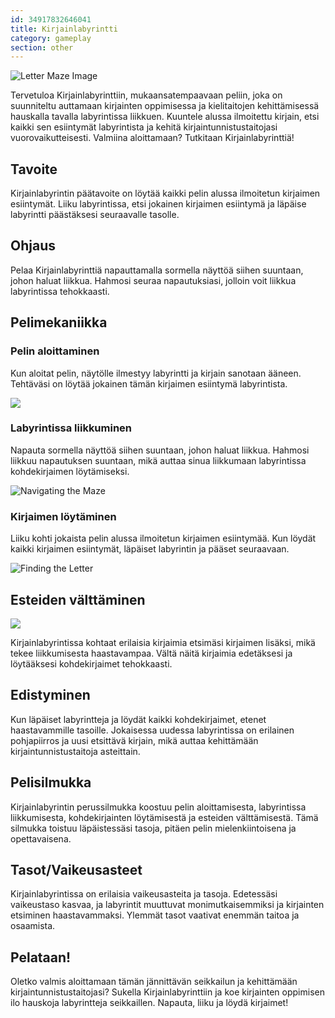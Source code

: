 ```yaml
---
id: 34917832646041
title: Kirjainlabyrintti
category: gameplay
section: other
---
```

![Letter Maze Image](https://help.studycat.com/hc/article_attachments/34917832623897)

Tervetuloa Kirjainlabyrinttiin, mukaansatempaavaan peliin, joka on suunniteltu auttamaan kirjainten oppimisessa ja kielitaitojen kehittämisessä hauskalla tavalla labyrintissa liikkuen. Kuuntele alussa ilmoitettu kirjain, etsi kaikki sen esiintymät labyrintista ja kehitä kirjaintunnistustaitojasi vuorovaikutteisesti. Valmiina aloittamaan? Tutkitaan Kirjainlabyrinttiä!

## Tavoite

Kirjainlabyrintin päätavoite on löytää kaikki pelin alussa ilmoitetun kirjaimen esiintymät. Liiku labyrintissa, etsi jokainen kirjaimen esiintymä ja läpäise labyrintti päästäksesi seuraavalle tasolle.

## Ohjaus

Pelaa Kirjainlabyrinttiä napauttamalla sormella näyttöä siihen suuntaan, johon haluat liikkua. Hahmosi seuraa napautuksiasi, jolloin voit liikkua labyrintissa tehokkaasti.

## Pelimekaniikka

### Pelin aloittaminen

Kun aloitat pelin, näytölle ilmestyy labyrintti ja kirjain sanotaan ääneen. Tehtäväsi on löytää jokainen tämän kirjaimen esiintymä labyrintista.

![](https://help.studycat.com/hc/article_attachments/35079949007769)

### Labyrintissa liikkuminen

Napauta sormella näyttöä siihen suuntaan, johon haluat liikkua. Hahmosi liikkuu napautuksen suuntaan, mikä auttaa sinua liikkumaan labyrintissa kohdekirjaimen löytämiseksi.

![Navigating the Maze](https://help.studycat.com/hc/article_attachments/34917832629785)

### Kirjaimen löytäminen

Liiku kohti jokaista pelin alussa ilmoitetun kirjaimen esiintymää. Kun löydät kaikki kirjaimen esiintymät, läpäiset labyrintin ja pääset seuraavaan.

![Finding the Letter](https://help.studycat.com/hc/article_attachments/34917832631321)

## Esteiden välttäminen

![](https://help.studycat.com/hc/article_attachments/35076983481369)

Kirjainlabyrintissa kohtaat erilaisia kirjaimia etsimäsi kirjaimen lisäksi, mikä tekee liikkumisesta haastavampaa. Vältä näitä kirjaimia edetäksesi ja löytääksesi kohdekirjaimet tehokkaasti.

## Edistyminen

Kun läpäiset labyrintteja ja löydät kaikki kohdekirjaimet, etenet haastavammille tasoille. Jokaisessa uudessa labyrintissa on erilainen pohjapiirros ja uusi etsittävä kirjain, mikä auttaa kehittämään kirjaintunnistustaitoja asteittain.

## Pelisilmukka

Kirjainlabyrintin perussilmukka koostuu pelin aloittamisesta, labyrintissa liikkumisesta, kohdekirjainten löytämisestä ja esteiden välttämisestä. Tämä silmukka toistuu läpäistessäsi tasoja, pitäen pelin mielenkiintoisena ja opettavaisena.

## Tasot/Vaikeusasteet

Kirjainlabyrintissa on erilaisia vaikeusasteita ja tasoja. Edetessäsi vaikeustaso kasvaa, ja labyrintit muuttuvat monimutkaisemmiksi ja kirjainten etsiminen haastavammaksi. Ylemmät tasot vaativat enemmän taitoa ja osaamista.

## Pelataan!

Oletko valmis aloittamaan tämän jännittävän seikkailun ja kehittämään kirjaintunnistustaitojasi? Sukella Kirjainlabyrinttiin ja koe kirjainten oppimisen ilo hauskoja labyrintteja seikkaillen. Napauta, liiku ja löydä kirjaimet!

